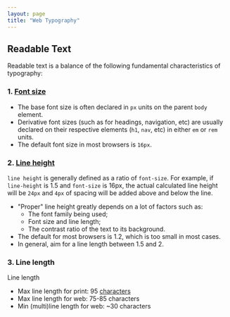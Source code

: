```yaml
---
layout: page
title: "Web Typography"
---
```


## Readable Text
Readable text is a balance of the following fundamental characteristics of typography:

### 1. [Font size](https://developer.mozilla.org/en-US/docs/Web/CSS/font-size) 
  - The base font size is often declared in `px` units on the parent `body` element. 
  - Derivative font sizes (such as for headings, navigation, etc) are usually declared on their respective elements (`h1`, `nav`, etc) in either `em` or `rem` units.
  - The default font size in most browsers is `16px`.

### 2. [Line height](https://developer.mozilla.org/en-US/docs/Web/CSS/line-height)
`line height` is generally defined as a ratio of `font-size`. For example, if `line-height` is 1.5 and `font-size` is 16px, the actual calculated line height will be `24px` and `4px` of spacing will be added above and below the line.
- "Proper" line height greatly depends on a lot of factors such as:
  - The font family being used;
  - Font size and line length;
  - The contrast ratio of the text to its background.
- The default for most browsers is 1.2, which is too small in most cases.
- In general, aim for a line length between 1.5 and 2.

### 3. Line length
Line length 
- Max line length for print: 95 [characters](https://css-tricks.com/the-lengths-of-css/#ch)
- Max line length for web: 75-85 characters
- Min (multi)line length for web: ~30 characters

